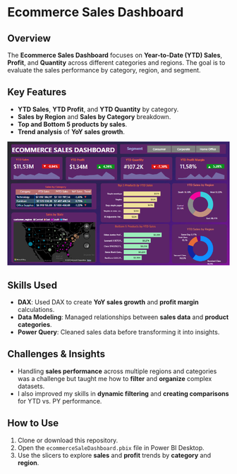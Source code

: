 # Ecommerce Sales Dashboard

## Overview  
The **Ecommerce Sales Dashboard** focuses on **Year-to-Date (YTD) Sales**, **Profit**, and **Quantity** across different categories and regions. The goal is to evaluate the sales performance by category, region, and segment.

## Key Features  
- **YTD Sales**, **YTD Profit**, and **YTD Quantity** by category.
- **Sales by Region** and **Sales by Category** breakdown.
- **Top and Bottom 5 products by sales**.
- **Trend analysis** of **YoY sales growth**.

![Ecommerce dashboard image](https://github.com/Nkanyisogwane/PowerBI-Guided-Projects/blob/main/eCommerce-Dashboard/ECommerce%20image.png?raw=true)

## Skills Used  
- **DAX**: Used DAX to create **YoY sales growth** and **profit margin** calculations.
- **Data Modeling**: Managed relationships between **sales data** and **product categories**.
- **Power Query**: Cleaned sales data before transforming it into insights.

## Challenges & Insights  
- Handling **sales performance** across multiple regions and categories was a challenge but taught me how to **filter** and **organize** complex datasets.
- I also improved my skills in **dynamic filtering** and **creating comparisons** for YTD vs. PY performance.

## How to Use  
1. Clone or download this repository.
2. Open the `ecommerceSaleDashboard.pbix` file in Power BI Desktop.
3. Use the slicers to explore **sales** and **profit** trends by **category** and **region**.
